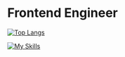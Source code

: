 # Frontend Engineer

[![Top Langs](https://github-readme-stats.vercel.app/api/top-langs/?username=fower-code)](https://github.com/anuraghazra/github-readme-stats)

[![My Skills](https://skillicons.dev/icons?i=java,kotlin,nodejs,figma&theme=light)](https://skillicons.dev)
